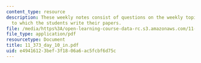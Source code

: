 ```yaml
---
content_type: resource
description: These weekly notes consist of questions on the weekly topics, in response
  to which the students write their papers.
file: /media/https%3A/open-learning-course-data-rc.s3.amazonaws.com/11-373-science-politics-and-environmental-policy-fall-2004/e49416123bef3f1806a6ac5fcbf6d75c_11_373_day_10_in.pdf
file_type: application/pdf
resourcetype: Document
title: 11_373_day_10_in.pdf
uid: e4941612-3bef-3f18-06a6-ac5fcbf6d75c
---
```

